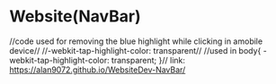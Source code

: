 # Website(NavBar)
//code used for removing the blue highlight while clicking in amobile device//
//-webkit-tap-highlight-color: transparent//
//used in body{
-webkit-tap-highlight-color: transparent;
}//
link: https://alan9072.github.io/WebsiteDev-NavBar/

